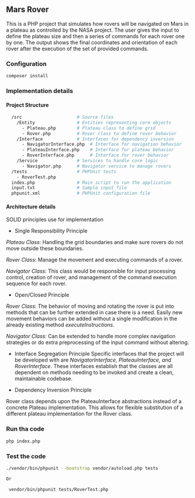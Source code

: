 
## Mars Rover

This is a PHP project that simulates how rovers will be navigated on Mars in a plateau as controlled by the NASA project. The user gives the input to define the plateau size and then a series of commands for each rover one by one. The output shows the final coordinates and orientation of each rover after the execution of the set of provided commands.

### Configuration

```bash
composer install
```

### Implementation details

#### Project Structure

```bash
  /src                     # Source files
    /Entity                # Entities representing core objects
      - Plateau.php        # Plateau class to define grid
      - Rover.php          # Rover class to define rover behavior
    /Interface             # Interfaces for dependency inversion
      - NavigatorInterface.php  # Interface for navigation behavior
      - PlateauInterface.php    # Interface for plateau behavior
      - RoverInterface.php      # Interface for rover behavior
    /Service               # Services to handle core logic
      - Navigator.php      # Navigator service to manage rovers
  /tests                   # PHPUnit tests
    - RoverTest.php
  index.php                # Main script to run the application
  input.txt                # Sample input file
  phpunit.xml              # PHPUnit configuration file
```

#### Architecture details
SOLID principles use for implementation

- Single Responsibility Principle

*Plateau Class*: Handling the grid boundaries and make sure rovers do not move outside these boundaries.

*Rover Class*: Manage the movement and executing commands of a rover.

*Navigator Class*: This class would be responsible for input processing control, creation of rover, and management of the command execution sequence for each rover.

- Open/Closed Principle

*Rover Class*: The behavior of moving and rotating the rover is put into methods that can be further extended in case there is a need. Easily new movement behaviors can be added without a single modification in the already existing method _executeInstructions_.

*Navigator Class*: Can be extended to handle more complex navigation strategies or do extra preprocessing of the input command without altering.

- Interface Segregation Principle
 Specific interfaces that the project will be developed with are _NavigatorInterface, PlateauInterface, and RoverInterface_. These interfaces establish that the classes are all dependent on methods needing to be invoked and create a clean, maintainable codebase.

- Dependency Inversion Principle

Rover class depends upon the PlateauInterface abstractions instead of a concrete Plateau implementation. This allows for flexible substitution of a different plateau implementation for the Rover class.


<!-- ```php
$input = file_get_contents('input.txt');
$lines = explode("\n", trim($input));
``` -->

### Run tha code

```bash
php index.php

```

### Test the code

```bash
./vendor/bin/phpunit --bootstrap vendor/autoload.php tests

Or

 vendor/bin/phpunit tests/RoverTest.php
```